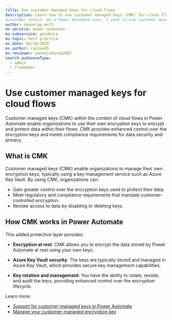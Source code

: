 ```yaml
---
title: Use customer managed keys for cloud flows
description: Learn how to use customer managed keys (CMK) for cloud flows in Power Automate to enhance data security and meet compliance requirements.
#customer intent: As a Power Automate user, I want to use customer managed keys for cloud flows so that I can meet compliance policies for data security and privacy.
author: manuelap-msft
ms.service: power-automate
ms.subservice: guidance
ms.topic: best-practice
ms.date: 02/18/2025
ms.author: rachaudh
ms.reviewer: pankajsharma2087
search.audienceType:
  - admin
  - flowmaker
---
```


# Use customer managed keys for cloud flows

Customer managed keys (CMK) within the context of cloud flows in Power Automate enable organizations to use their own encryption keys to encrypt and protect data within their flows. CMK provides enhanced control over the encryption keys and meets compliance requirements for data security and privacy. 

## What is CMK

Customer managed keys (CMK) enable organizations to manage their own encryption keys, typically using a key management service such as Azure Key Vault. By using CMK, organizations can:

- Gain greater control over the encryption keys used to protect their data.
- Meet regulatory and compliance requirements that mandate customer-controlled encryption.
- Revoke access to data by disabling or deleting keys.

## How CMK works in Power Automate

This added protective layer provides:

- **Encryption at rest**: CMK allows you to encrypt the data stored by Power Automate at rest using your own keys.

- **Azure Key Vault security**: The keys are typically stored and managed in Azure Key Vault, which provides secure key management capabilities.

- **Key rotation and management**: You have the ability to rotate, revoke, and audit the keys, providing enhanced control over the encryption lifecycle.

Learn more:

- [Support for customer-managed keys in Power Automate](/power-automate/customer-managed-keys)
- [Manage your customer-managed encryption key](/power-platform/admin/customer-managed-key) 